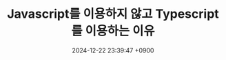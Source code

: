 ---
layout: post
related_posts:
  - /fullstack/typescript/
title: "Javascript를 이용하지 않고 Typescript를 이용하는 이유"
date: 2024-12-22 23:39:47 +0900
image: 
  path: ../../../assets/img/img-folder/ts-lettermark-blue.png
categories:
  - fullstack
  - typescript
description: >
  'Javascript를 이용하지 않고 Typescript를 이용하는 이유는 안정성에 있다고 생각한다.'
---